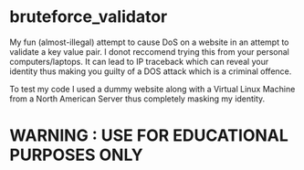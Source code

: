 # bruteforce_validator
My fun (almost-illegal) attempt to cause DoS on a website in an attempt to validate a key value pair. 
I donot reccomend trying this from your personal computers/laptops. It can lead to IP traceback which 
can reveal your identity thus making you guilty of a DOS attack which is a criminal offence.

To test my code I used a dummy website along with a Virtual Linux Machine from a North American Server 
thus completely masking my identity. 

# WARNING : USE FOR EDUCATIONAL PURPOSES ONLY